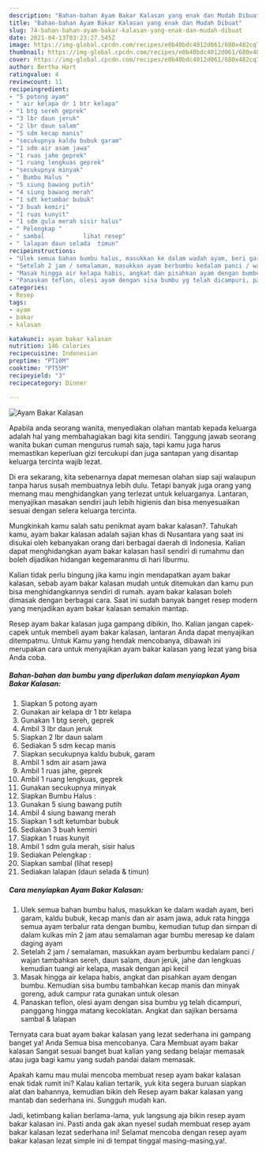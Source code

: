 ```yaml
---
description: "Bahan-bahan Ayam Bakar Kalasan yang enak dan Mudah Dibuat"
title: "Bahan-bahan Ayam Bakar Kalasan yang enak dan Mudah Dibuat"
slug: 74-bahan-bahan-ayam-bakar-kalasan-yang-enak-dan-mudah-dibuat
date: 2021-04-13T03:23:27.545Z
image: https://img-global.cpcdn.com/recipes/e0b40bdc4012d061/680x482cq70/ayam-bakar-kalasan-foto-resep-utama.jpg
thumbnail: https://img-global.cpcdn.com/recipes/e0b40bdc4012d061/680x482cq70/ayam-bakar-kalasan-foto-resep-utama.jpg
cover: https://img-global.cpcdn.com/recipes/e0b40bdc4012d061/680x482cq70/ayam-bakar-kalasan-foto-resep-utama.jpg
author: Bertha Hart
ratingvalue: 4
reviewcount: 11
recipeingredient:
- "5 potong ayam"
- " air kelapa dr 1 btr kelapa"
- "1 btg sereh geprek"
- "3 lbr daun jeruk"
- "2 lbr daun salam"
- "5 sdm kecap manis"
- "secukupnya kaldu bubuk garam"
- "1 sdm air asam jawa"
- "1 ruas jahe geprek"
- "1 ruang lengkuas geprek"
- "secukupnya minyak"
- " Bumbu Halus "
- "5 siung bawang putih"
- "4 siung bawang merah"
- "1 sdt ketumbar bubuk"
- "3 buah kemiri"
- "1 ruas kunyit"
- "1 sdm gula merah sisir halus"
- " Pelengkap "
- " sambal           lihat resep"
- " lalapan daun selada  timun"
recipeinstructions:
- "Ulek semua bahan bumbu halus, masukkan ke dalam wadah ayam, beri garam, kaldu bubuk, kecap manis dan air asam jawa, aduk rata hingga semua ayam terbalur rata dengan bumbu, kemudian tutup dan simpan di dalam kulkas min 2 jam atau semalaman agar bumbu meresap ke dalam daging ayam"
- "Setelah 2 jam / semalaman, masukkan ayam berbumbu kedalam panci / wajan tambahkan sereh, daun salam, daun jeruk, jahe dan lengkuas kemudian tuangi air kelapa, masak dengan api kecil"
- "Masak hingga air kelapa habis, angkat dan pisahkan ayam dengan bumbu. Kemudian sisa bumbu tambahkan kecap manis dan minyak goreng, aduk campur rata gunakan untuk olesan"
- "Panaskan teflon, olesi ayam dengan sisa bumbu yg telah dicampuri, panggang hingga matang kecoklatan. Angkat dan sajikan bersama sambal &amp; lalapan"
categories:
- Resep
tags:
- ayam
- bakar
- kalasan

katakunci: ayam bakar kalasan 
nutrition: 146 calories
recipecuisine: Indonesian
preptime: "PT10M"
cooktime: "PT55M"
recipeyield: "3"
recipecategory: Dinner

---
```



![Ayam Bakar Kalasan](https://img-global.cpcdn.com/recipes/e0b40bdc4012d061/680x482cq70/ayam-bakar-kalasan-foto-resep-utama.jpg)

Apabila anda seorang wanita, menyediakan olahan mantab kepada keluarga adalah hal yang membahagiakan bagi kita sendiri. Tanggung jawab seorang  wanita bukan cuman mengurus rumah saja, tapi kamu juga harus memastikan keperluan gizi tercukupi dan juga santapan yang disantap keluarga tercinta wajib lezat.

Di era  sekarang, kita sebenarnya dapat memesan olahan siap saji walaupun tanpa harus susah membuatnya lebih dulu. Tetapi banyak juga orang yang memang mau menghidangkan yang terlezat untuk keluarganya. Lantaran, menyajikan masakan sendiri jauh lebih higienis dan bisa menyesuaikan sesuai dengan selera keluarga tercinta. 



Mungkinkah kamu salah satu penikmat ayam bakar kalasan?. Tahukah kamu, ayam bakar kalasan adalah sajian khas di Nusantara yang saat ini disukai oleh kebanyakan orang dari berbagai daerah di Indonesia. Kalian dapat menghidangkan ayam bakar kalasan hasil sendiri di rumahmu dan boleh dijadikan hidangan kegemaranmu di hari liburmu.

Kalian tidak perlu bingung jika kamu ingin mendapatkan ayam bakar kalasan, sebab ayam bakar kalasan mudah untuk ditemukan dan kamu pun bisa menghidangkannya sendiri di rumah. ayam bakar kalasan boleh dimasak dengan berbagai cara. Saat ini sudah banyak banget resep modern yang menjadikan ayam bakar kalasan semakin mantap.

Resep ayam bakar kalasan juga gampang dibikin, lho. Kalian jangan capek-capek untuk membeli ayam bakar kalasan, lantaran Anda dapat menyajikan ditempatmu. Untuk Kamu yang hendak mencobanya, dibawah ini merupakan cara untuk menyajikan ayam bakar kalasan yang lezat yang bisa Anda coba.

<!--inarticleads1-->

##### Bahan-bahan dan bumbu yang diperlukan dalam menyiapkan Ayam Bakar Kalasan:

1. Siapkan 5 potong ayam
1. Gunakan  air kelapa dr 1 btr kelapa
1. Gunakan 1 btg sereh, geprek
1. Ambil 3 lbr daun jeruk
1. Siapkan 2 lbr daun salam
1. Sediakan 5 sdm kecap manis
1. Siapkan secukupnya kaldu bubuk, garam
1. Ambil 1 sdm air asam jawa
1. Ambil 1 ruas jahe, geprek
1. Ambil 1 ruang lengkuas, geprek
1. Gunakan secukupnya minyak
1. Siapkan  Bumbu Halus :
1. Gunakan 5 siung bawang putih
1. Ambil 4 siung bawang merah
1. Siapkan 1 sdt ketumbar bubuk
1. Sediakan 3 buah kemiri
1. Siapkan 1 ruas kunyit
1. Ambil 1 sdm gula merah, sisir halus
1. Sediakan  Pelengkap :
1. Siapkan  sambal           (lihat resep)
1. Sediakan  lalapan (daun selada &amp; timun)




<!--inarticleads2-->

##### Cara menyiapkan Ayam Bakar Kalasan:

1. Ulek semua bahan bumbu halus, masukkan ke dalam wadah ayam, beri garam, kaldu bubuk, kecap manis dan air asam jawa, aduk rata hingga semua ayam terbalur rata dengan bumbu, kemudian tutup dan simpan di dalam kulkas min 2 jam atau semalaman agar bumbu meresap ke dalam daging ayam
1. Setelah 2 jam / semalaman, masukkan ayam berbumbu kedalam panci / wajan tambahkan sereh, daun salam, daun jeruk, jahe dan lengkuas kemudian tuangi air kelapa, masak dengan api kecil
1. Masak hingga air kelapa habis, angkat dan pisahkan ayam dengan bumbu. Kemudian sisa bumbu tambahkan kecap manis dan minyak goreng, aduk campur rata gunakan untuk olesan
1. Panaskan teflon, olesi ayam dengan sisa bumbu yg telah dicampuri, panggang hingga matang kecoklatan. Angkat dan sajikan bersama sambal &amp; lalapan




Ternyata cara buat ayam bakar kalasan yang lezat sederhana ini gampang banget ya! Anda Semua bisa mencobanya. Cara Membuat ayam bakar kalasan Sangat sesuai banget buat kalian yang sedang belajar memasak atau juga bagi kamu yang sudah pandai dalam memasak.

Apakah kamu mau mulai mencoba membuat resep ayam bakar kalasan enak tidak rumit ini? Kalau kalian tertarik, yuk kita segera buruan siapkan alat dan bahannya, kemudian bikin deh Resep ayam bakar kalasan yang mantab dan sederhana ini. Sungguh mudah kan. 

Jadi, ketimbang kalian berlama-lama, yuk langsung aja bikin resep ayam bakar kalasan ini. Pasti anda gak akan nyesel sudah membuat resep ayam bakar kalasan lezat sederhana ini! Selamat mencoba dengan resep ayam bakar kalasan lezat simple ini di tempat tinggal masing-masing,ya!.

